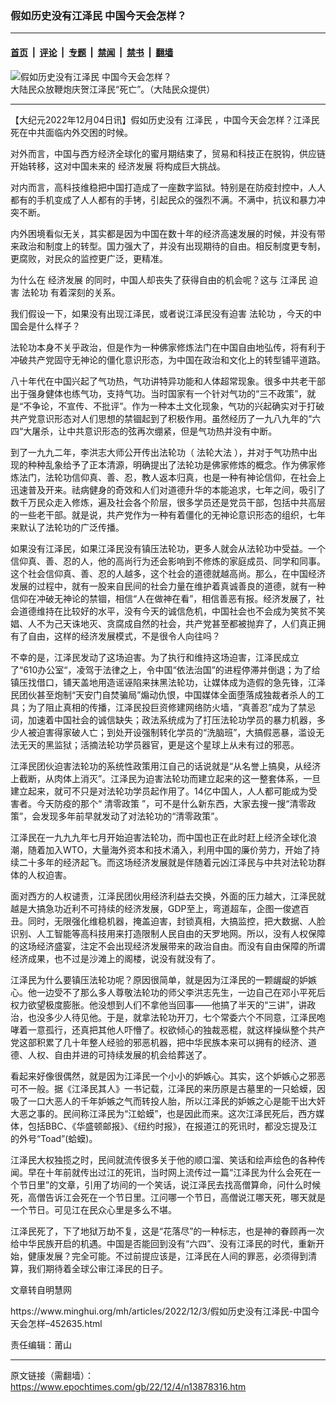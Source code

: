 ### 假如历史没有江泽民 中国今天会怎样？

---

#### [首页](../../../..?n13878316) &nbsp;|&nbsp; [评论](../../../../../epoch-comment?n13878316) &nbsp;|&nbsp; [专题](../../../../../epoch-special?n13878316) &nbsp;|&nbsp; [禁闻](../../../../../epoch-news?n13878316) &nbsp;|&nbsp; [禁书](../../../../../books?n13878316) &nbsp;|&nbsp; [翻墙](https://github.com/gfw-breaker/nogfw/blob/master/README.md?n13878316)


<div><img alt="假如历史没有江泽民 中国今天会怎样？" class="attachment-djy_600_400 size-djy_600_400 wp-post-image" src="https://i.epochtimes.com/assets/uploads/2011/07/1107201200572320-600x400.jpg"/>
<div class="caption">
 大陆民众放鞭炮庆贺江泽民“死亡”。（大陆民众提供）
</div></div><hr/><div class="post_content" id="artbody" itemprop="articleBody">
 <!-- article content begin -->
 <p>
  【大纪元2022年12月04日讯】假如历史没有
  <ok href="https://www.epochtimes.com/gb/tag/%E6%B1%9F%E6%B3%BD%E6%B0%91.html">
   江泽民
  </ok>
  ，中国今天会怎样？江泽民死在中共面临内外交困的时候。
 </p>
 <div id="ar_bArticleContent_OuterFrame">
  <div class="ar_AuthorDate">
   <div class="ar_datesocial">
    <div class="ar_socialcounter">
     <div class="ar_articleContent" id="ar_bArticleContent">
      <p>
       对外而言，中国与西方经济全球化的蜜月期结束了，贸易和科技正在脱钩，供应链开始转移，这对中国未来的
       <ok href="https://www.epochtimes.com/gb/tag/%E7%BB%8F%E6%B5%8E%E5%8F%91%E5%B1%95.html">
        经济发展
       </ok>
       将构成巨大挑战。
      </p>
      <p>
       对内而言，高科技维稳把中国打造成了一座数字监狱。特别是在防疫封控中，人人都有的手机变成了人人都有的手铐，引起民众的强烈不满。不满中，抗议和暴力冲突不断。
      </p>
      <p>
       内外困境看似无关，其实都是因为中国在数十年的经济高速发展的时候，并没有带来政治和制度上的转型。国力强大了，并没有出现期待的自由。相反制度更专制，更腐败，对民众的监控更广泛，更精准。
      </p>
      <p>
       为什么在
       <ok href="https://www.epochtimes.com/gb/tag/%E7%BB%8F%E6%B5%8E%E5%8F%91%E5%B1%95.html">
        经济发展
       </ok>
       的同时，中国人却丧失了获得自由的机会呢？这与
       <ok href="https://www.epochtimes.com/gb/tag/%E6%B1%9F%E6%B3%BD%E6%B0%91.html">
        江泽民
       </ok>
       <ok href="https://www.minghui.org/mh/glossary.html#37">
        迫害
       </ok>
       <ok href="https://www.epochtimes.com/gb/tag/%E6%B3%95%E8%BD%AE%E5%8A%9F.html">
        法轮功
       </ok>
       有着深刻的关系。
      </p>
      <p>
       我们假设一下，如果没有出现江泽民，或者说江泽民没有迫害
       <ok href="https://www.epochtimes.com/gb/tag/%E6%B3%95%E8%BD%AE%E5%8A%9F.html">
        法轮功
       </ok>
       ，今天的中国会是什么样子？
      </p>
      <p>
       法轮功本身不关乎政治，但是作为一种佛家修炼法门在中国自由地弘传，将有利于冲破共产党固守无神论的僵化意识形态，为中国在政治和文化上的转型铺平道路。
      </p>
      <p>
       八十年代在中国兴起了气功热，气功讲特异功能和人体超常现象。很多中共老干部出于强身健体也练气功，支持气功。当时国家有一个针对气功的“三不政策”，就是“不争论，不宣传、不批评”。作为一种本土文化现象，气功的兴起确实对于打破共产党意识形态对人们思想的禁锢起到了积极作用。虽然经历了一九八九年的“六四“大屠杀，让中共意识形态的弦再次绷紧，但是气功热并没有中断。
      </p>
      <p>
       到了一九九二年，李洪志大师公开传出法轮功（
       <ok href="https://www.minghui.org/mh/glossary.html#1">
        法轮大法
       </ok>
       ），并对于气功热中出现的种种乱象给予了正本清源，明确提出了法轮功是佛家修炼的概念。作为佛家修炼法门，法轮功信仰真、善、忍，教人返本归真，也是一种有神论信仰，在社会上迅速普及开来。祛病健身的奇效和人们对道德升华的本能追求，七年之间，吸引了数千万民众走入修炼，遍及社会各个阶层，很多学员还是党员干部，包括中共高层的一些老干部。就是说，共产党作为一种有着僵化的无神论意识形态的组织，七年来默认了法轮功的广泛传播。
      </p>
      <p>
       如果没有江泽民，如果江泽民没有镇压法轮功，更多人就会从法轮功中受益。一个信仰真、善、忍的人，他的高尚行为还会影响到不修炼的家庭成员、同学和同事。这个社会信仰真、善、忍的人越多，这个社会的道德就越高尚。那么，在中国经济发展的过程中，就有一股来自民间的社会力量在维护着真诚善良的道德，就有一种信仰在冲破无神论的禁锢，相信“人在做神在看”，相信善恶有报。经济发展了，社会道德维持在比较好的水平，没有今天的诚信危机，中国社会也不会成为笑贫不笑娼、人不为己天诛地灭、贪腐成自然的社会，共产党甚至都被抛弃了，人们真正拥有了自由，这样的经济发展模式，不是很令人向往吗？
      </p>
      <p>
       不幸的是，江泽民发动了这场迫害。为了执行和维持这场迫害，江泽民成立了“610办公室“，凌驾于法律之上，令中国“依法治国”的进程停滞并倒退；为了给镇压找借口，铺天盖地用造谣诬陷来抹黑法轮功，让媒体成为造假的急先锋，江泽民团伙甚至炮制“天安门自焚骗局”煽动仇恨，中国媒体全面堕落成独裁者杀人的工具；为了阻止真相的传播，江泽民投巨资修建网络防火墙，“真善忍”成为了禁忌词，加速着中国社会的诚信缺失；政法系统成为了打压法轮功学员的暴力机器，多少人被迫害得家破人亡；到处开设强制转化学员的“洗脑班”，大搞假恶暴，滥设无法无天的黑监狱；活摘法轮功学员器官，更是这个星球上从未有过的邪恶。
      </p>
      <p>
       江泽民团伙迫害法轮功的系统性政策用江自己的话说就是“从名誉上搞臭，从经济上截断，从肉体上消灭”。江泽民为迫害法轮功而建立起来的这一整套体系，一旦建立起来，就可不只是对法轮功学员起作用了。14亿中国人，人人都可能成为受害者。今天防疫的那个“
       <ok href="https://www.epochtimes.com/gb/tag/%E6%B8%85%E9%9B%B6%E6%94%BF%E7%AD%96.html">
        清零政策
       </ok>
       ”，可不是什么新东西，大家去搜一搜“清零政策”，会发现多年前早就发动了对法轮功的“清零政策”。
      </p>
      <p>
       江泽民在一九九九年七月开始迫害法轮功，而中国也正在此时赶上经济全球化浪潮，随着加入WTO，大量海外资本和技术涌入，利用中国的廉价劳力，开始了持续二十多年的经济起飞。而这场经济发展就是伴随着元凶江泽民与中共对法轮功群体的人权迫害。
      </p>
      <p>
       面对西方的人权谴责，江泽民团伙用经济利益去交换，外面的压力越大，江泽民就越是大搞急功近利不可持续的经济发展，GDP至上，弯道超车，企图一俊遮百丑。同时，无限强化维稳机器，掩盖迫害，封锁真相，大搞监控，把大数据、人脸识别、人工智能等高科技用来打造限制人民自由的天罗地网。所以，没有人权保障的这场经济盛宴，注定不会出现经济发展带来的政治自由。而没有自由保障的所谓经济成果，也不过是沙滩上的阁楼，说没有就没有了。
      </p>
      <p>
       江泽民为什么要镇压法轮功呢？原因很简单，就是因为江泽民的一颗龌龊的妒嫉心。他一边受不了那么多人尊敬法轮功的师父李洪志先生，一边自己在邓小平死后权力欲望极度膨胀。他没想到人们不拿他当回事——他搞了半天的“三讲”，讲政治，也没多少人待见他。于是，就拿法轮功开刀，七个常委六个不同意，江泽民咆哮着一意孤行，还真把其他人吓懵了。权欲倾心的独裁恶棍，就这样操纵整个共产党这部积累了几十年整人经验的邪恶机器，把中华民族本来可以拥有的经济、道德、人权、自由并进的可持续发展的机会给葬送了。
      </p>
      <p>
       看起来好像很偶然，就是因为江泽民一个小小的妒嫉心。其实，这个妒嫉心之邪恶可不一般。据《江泽民其人》一书记载，江泽民的来历原是古墓里的一只蛤蟆，因吸了一口大恶人的千年妒嫉之气而转投人胎，所以江泽民的妒嫉之心是能干出大奸大恶之事的。民间称江泽民为“江蛤蟆”，也是因此而来。这次江泽民死后，西方媒体，包括BBC、《华盛顿邮报》、《纽约时报》，在报道江的死讯时，都没忘提及江的外号“Toad”(蛤蟆)。
      </p>
      <p>
       江泽民大权独揽之时，民间就流传很多关于他的顺口溜、笑话和绘声绘色的各种传闻。早在十年前就传出过江的死讯，当时网上流传过一篇“江泽民为什么会死在一个节日里”的文章，引用了坊间的一个笑话，说江泽民去找高僧算命，问什么时候死，高僧告诉江会死在一个节日里。江问哪一个节日，高僧说江哪天死，哪天就是一个节日。可见江在民众心里是多么不堪。
      </p>
      <p>
       江泽民死了，下了地狱万劫不复，这是“花落尽”的一种标志，也是神的眷顾再一次给中华民族开启的机遇。中国是否能回到没有“六四”、没有江泽民的时代，重新开始，健康发展？完全可能。不过前提应该是，江泽民在人间的罪恶，必须得到清算，我们期待着全球公审江泽民的日子。
      </p>
      <p>
       文章转自明慧网
      </p>
      <p>
       <ok href="https://www.minghui.org/mh/articles/2022/12/3/假如历史没有江泽民-中国今天会怎样--452635.html">
        https://www.minghui.org/mh/articles/2022/12/3/假如历史没有江泽民-中国今天会怎样–452635.html
       </ok>
      </p>
      <p>
       责任编辑：莆山
      </p>
     </div>
    </div>
   </div>
  </div>
 </div>
 <!-- article content end -->
 <div id="below_article_ad">
 </div>
</div>


---

原文链接（需翻墙）：https://www.epochtimes.com/gb/22/12/4/n13878316.htm
